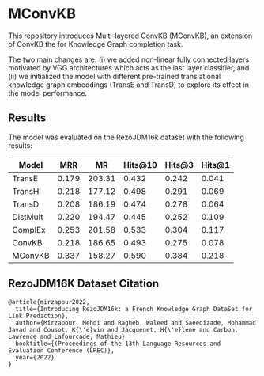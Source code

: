 # MConvKB

This repository introduces Multi-layered ConvKB (MConvKB), an extension of ConvKB the for Knowledge Graph completion task.

The two main changes are:
(i) we added non-linear fully connected layers motivated by VGG architectures which acts as the last layer classifier, and
(ii) we initialized the model with different pre-trained translational knowledge graph embeddings (TransE and TransD) to explore its effect in the model performance.

## Results

The model was evaluated on the RezoJDM16k dataset with the following results:

| **Model** | **MRR** | **MR** | **Hits@10** | **Hits@3** | **Hits@1** |
|-----------|---|---|---|---|---|
| TransE    | 0.179 | 203.31 | 0.432 | 0.242 | 0.041 |
| TransH    | 0.218 | 177.12 | 0.498 | 0.291 | 0.069 |
| TransD    | 0.208 | 186.19 | 0.474 | 0.278 | 0.064 |
| DistMult  | 0.220 | 194.47 | 0.445 | 0.252 | 0.109 |
| ComplEx   | 0.253 | 201.58 | 0.533 | 0.304 | 0.117 |
| ConvKB    | 0.218 | 186.65 | 0.493 | 0.275 | 0.078 |
| MConvKB   | 0.337 | 158.27 | 0.590 | 0.384 | 0.218 |

## RezoJDM16K Dataset Citation

```
@article{mirzapour2022,
  title={Introducing RezoJDM16k: a French Knowledge Graph DataSet for Link Prediction},
  author={Mirzapour, Mehdi and Ragheb, Waleed and Saeedizade, Mohammad Javad and Cousot, K{\'e}vin and Jacquenet, H{\'e}lene and Carbon, Lawrence and Lafourcade, Mathieu}
  booktitle={(Proceedings of the 13th Language Resources and Evaluation Conference (LREC)},
  year={2022}
}
```
